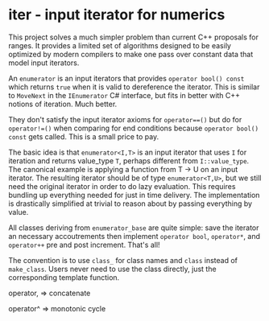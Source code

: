 # iter - input iterator for numerics

This project solves a much simpler problem than current C++ proposals for ranges.
It provides a limited set of algorithms designed to be easily optimized by modern compilers
to make one pass over constant data that model input iterators.

An `enumerator` is an input iterators that provides `operator bool() const` which returns `true` when
it is valid to dereference the iterator. This is similar to `MoveNext` in the `IEnumerator`
C# interface, but fits in better with C++ notions of iteration. Much better.

They don't satisfy the input iterator axioms for `operator==()` but do for `operator!=()` when
comparing for end conditions because `operator bool() const` gets called. This is a small
price to pay.

The basic idea is that `enumerator<I,T>` is an input iterator that uses `I` for iteration and returns value_type `T`,
perhaps different from `I::value_type`.
The canonical example is applying a function from T -> U on an input iterator.
The resulting iterator should be of type `enumerator<T,U>`, but we still need the original iterator
in order to do lazy evaluation.
This requires bundling up everything needed for just in time delivery.
The implementation is drastically simplified at trivial to reason about by passing everything by value.

All classes deriving from `enumerator_base` are quite simple: save the iterator an necessary
accoutrements then implement `operator bool`, `operator*`, and `operator++` pre and post increment. 
That's all! 

The convention is to use `class_` for class names and `class` instead of `make_class`. Users never
need to use the class directly, just the corresponding template function.

operator, => concatenate

operator^ => monotonic cycle
